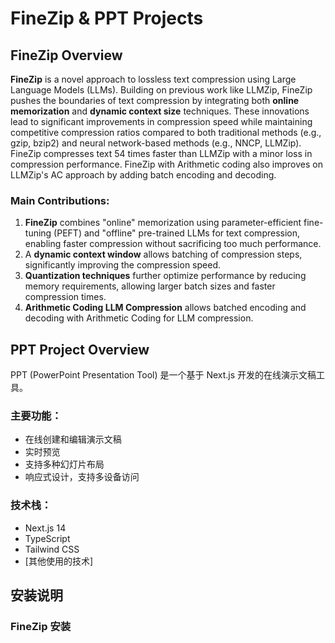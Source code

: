 # FineZip & PPT Projects

## FineZip Overview
**FineZip** is a novel approach to lossless text compression using Large Language Models (LLMs). Building on previous work like LLMZip, FineZip pushes the boundaries of text compression by integrating both **online memorization** and **dynamic context size** techniques. These innovations lead to significant improvements in compression speed while maintaining competitive compression ratios compared to both traditional methods (e.g., gzip, bzip2) and neural network-based methods (e.g., NNCP, LLMZip). FineZip compresses text 54 times faster than LLMZip with a minor loss in compression performance. FineZip with Arithmetic coding also improves on LLMZip's AC approach by adding batch encoding and decoding.

### Main Contributions:
1. **FineZip** combines "online" memorization using parameter-efficient fine-tuning (PEFT) and "offline" pre-trained LLMs for text compression, enabling faster compression without sacrificing too much performance.
2. A **dynamic context window** allows batching of compression steps, significantly improving the compression speed.
3. **Quantization techniques** further optimize performance by reducing memory requirements, allowing larger batch sizes and faster compression times.
4. **Arithmetic Coding LLM Compression** allows batched encoding and decoding with Arithmetic Coding for LLM compression.

## PPT Project Overview
PPT (PowerPoint Presentation Tool) 是一个基于 Next.js 开发的在线演示文稿工具。

### 主要功能：
- 在线创建和编辑演示文稿
- 实时预览
- 支持多种幻灯片布局
- 响应式设计，支持多设备访问

### 技术栈：
- Next.js 14
- TypeScript
- Tailwind CSS
- [其他使用的技术]

## 安装说明

### FineZip 安装


